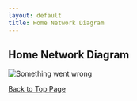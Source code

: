```yaml
---
layout: default
title: Home Network Diagram
---
```


## Home Network Diagram

![Something went wrong](https://raw.githubusercontent.com/stouma915/st915-net/main/docs/tsasakinet.drawio.svg)

[Back to Top Page](/)
